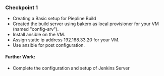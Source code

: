 
### Checkpoint 1 

* Creating a Basic setup for Piepline Build
* Created the build server using bakerx as local provisioner for your VM (named "config-srv"). 
* Install ansible on the VM.
* Assign static ip address 192.168.33.20 for your VM.
* Use ansible for post configuration.



#### Further Work: 
* Complete the configuration and setup of Jenkins Server

